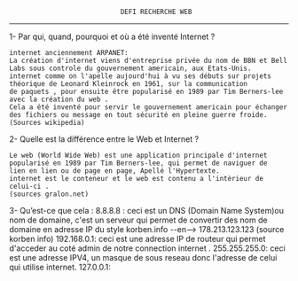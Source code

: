 								DEFI RECHERCHE WEB
------------------------------------------------------------------------------------------------------------------------------------------------


1- Par qui, quand, pourquoi et où a été inventé Internet ?
	
	internet anciennement ARPANET:	
	La création d'internet viens d'entreprise privée du nom de BBN et Bell Labs sous controle du gouvernement americain, aux Etats-Unis.
	internet comme on l'apelle aujourd'hui à vu ses débuts sur projets théorique de Leonard Kleinrock en 1961, sur la communication
	de paquets , pour ensuite être popularisé en 1989 par Tim Berners-lee avec la création du web .
	Cela a été inventé pour servir le gouvernement americain pour échanger des fichiers ou message en tout sécurité en pleine guerre froide.
	(Sources wikipedia)

2- Quelle est la différence entre le Web et Internet ?

	Le web (World Wide Web) est une application principale d'internet popularisé en 1989 par Tim Berners-lee, qui permet de naviguer de 		lien en lien ou de page en page, Apellé l'Hypertexte.
	internet est le conteneur et le web est contenu a l'intèrieur de celui-ci .	
	(sources gralon.net)

3- Qu’est-ce que cela :
	8.8.8.8 : ceci est un DNS (Domain Name System)ou nom de domaine, c'est un serveur qui permet de convertir des nom de domaine en adresse
	IP du style korben.info --en--> 178.213.123.123 (source korben  info)
	192.168.0.1: ceci est une adresse IP de routeur qui permet d'acceder au coté admin de notre connection internet .
	255.255.255.0: ceci est une adresse IPV4, un masque de sous reseau donc l'adresse de celui qui utilise internet.
	127.0.0.1: 
